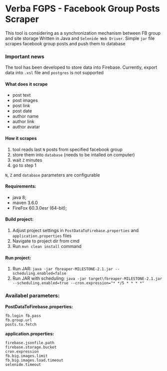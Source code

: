 # Verba FGPS - Facebook Group Posts Scraper


This tool is considering as a synchronization mechanism between FB group and site storage
Written in Java and `Selenide Web Driver`. Simple `jar` file scrapes facebook group posts and push them to database

### Important news
The tool has been developed to store data into Firebase.
Currently, export data into `.xsl` file and `postgres` is not supported 

#### What does it scrape
- post text
- post images
- post link
- post date
- author name
- author link
- author avatar

#### How it scrapes
1. tool reads last `N` posts from specified facebook group
2. store them into `database` (needs to be intalled on computer)
3. wait `Z` minutes 
4. go to step 1

`N`, `Z` and `database` parameters are configurable

#### Requirements:  
- java 8;   
- maven 3.6.0
- FireFox 60.3.0esr (64-bit);  

#### Build project: 
 1. Adjust project settings in `PostDataToFirebase.properties` and `application.properties` files
 2. Navigate to project dir from cmd
 2. Run `mvn clean install` command
 
#### Run project: 

 1. Run JAR: `java -jar fbreaper-MILESTONE-2.1.jar --scheduling.enabled=false`
 2. Run JAR with scheduling: `java -jar target\fbreaper-MILESTONE-2.1.jar --scheduling.enabled=true --cron.expression="* */5 * * * *"`
 
### Availabel parameters:  
  
**PostDataToFirebase.properties:**  
 
    fb.login fb.pass   
    fb.group.url
    posts.to.fetch 
     
**application.properties:**  
 
    firebase.jsonfile.path
    firebase.storage.bucket
    cron.expression
    fb.big.images.limit
    fb.big.images.load.timeout
    selenide.timeout

